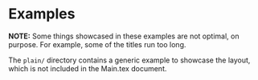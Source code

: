 Examples
========

__NOTE:__ Some things showcased in these examples are not optimal, on purpose.
For example, some of the titles run too long.

The `plain/` directory contains a generic example to showcase the layout, which
is not included in the Main.tex document.

